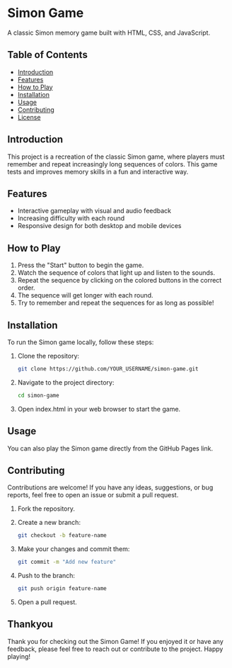 # Simon Game

A classic Simon memory game built with HTML, CSS, and JavaScript.

## Table of Contents

- [Introduction](#introduction)
- [Features](#features)
- [How to Play](#how-to-play)
- [Installation](#installation)
- [Usage](#usage)
- [Contributing](#contributing)
- [License](#license)

## Introduction

This project is a recreation of the classic Simon game, where players must remember and repeat increasingly long sequences of colors. This game tests and improves memory skills in a fun and interactive way.

## Features

- Interactive gameplay with visual and audio feedback
- Increasing difficulty with each round
- Responsive design for both desktop and mobile devices

## How to Play

1. Press the "Start" button to begin the game.
2. Watch the sequence of colors that light up and listen to the sounds.
3. Repeat the sequence by clicking on the colored buttons in the correct order.
4. The sequence will get longer with each round.
5. Try to remember and repeat the sequences for as long as possible!

## Installation

To run the Simon game locally, follow these steps:

1. Clone the repository:
   ```sh
   git clone https://github.com/YOUR_USERNAME/simon-game.git

2. Navigate to the project directory:
    ```sh
    cd simon-game

3. Open index.html in your web browser to start the game.

## Usage

You can also play the Simon game directly from the GitHub Pages link.

## Contributing

Contributions are welcome! If you have any ideas, suggestions, or bug reports, feel free to open an issue or submit a pull request.

1. Fork the repository.

2. Create a new branch:
    ```sh
    git checkout -b feature-name

3. Make your changes and commit them:
    ```sh
    git commit -m "Add new feature"

4. Push to the branch:
    ```sh
    git push origin feature-name

5. Open a pull request.

## Thankyou

Thank you for checking out the Simon Game! If you enjoyed it or have any feedback, please feel free to reach out or contribute to the project. Happy playing!